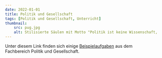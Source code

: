```yaml
---
date: 2022-01-01
title: Politik und Gesellschaft
tags: [Politik und Gesellschaft, Unterricht]
thumbnail: 
    src: pug.jpg
    alt: Stilisierte Säulen mit Motto "Politik ist keine Wissenschaft, sondern eine Kunst"
---
```


Unter diesem Link finden sich einige <a href="/documents/aufgabenpug.pdf" target = "_blank">Beispielaufgaben</a> aus dem Fachbereich Politik und Gesellschaft.
